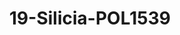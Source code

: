 ---
title: 19-Silicia-POL1539
image: /v1543919832/viterbo/19-Silicia-POL1539.jpg
brand: polignano
layout: vestito
---